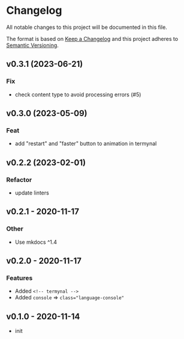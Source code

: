 # Changelog

All notable changes to this project will be documented in this file.

The format is based on [Keep a Changelog](http://keepachangelog.com/en/1.0.0/)
and this project adheres to [Semantic Versioning](http://semver.org/spec/v2.0.0.html).

## v0.3.1 (2023-06-21)

### Fix

- check content type to avoid processing errors (#5)

## v0.3.0 (2023-05-09)

### Feat

- add "restart" and "faster" button to animation in termynal

## v0.2.2 (2023-02-01)

### Refactor

- update linters

## v0.2.1 - 2020-11-17

### Other

- Use mkdocs ^1.4

## v0.2.0 - 2020-11-17

### Features

- Added `<!-- termynal -->`
- Added `console` => `class="language-console"`

## v0.1.0 - 2020-11-14

- init
